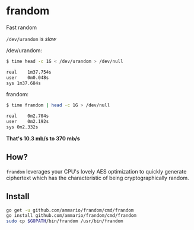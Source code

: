 # frandom

Fast random

`/dev/urandom` is *slow*


/dev/urandom:

```bash
$ time head -c 1G < /dev/urandom > /dev/null

real	1m37.754s
user	0m0.048s
sys	1m37.684s
```

frandom:

```bash
$ time frandom | head -c 1G > /dev/null

real	0m2.704s
user	0m2.192s
sys	0m2.332s
```

__That's 10.3 mb/s to 370 mb/s__

## How?

`frandom` leverages your CPU's lovely AES optimization to quickly generate ciphertext which has the characteristic of being cryptographically random.

## Install

```bash
go get -u github.com/ammario/frandom/cmd/frandom
go install github.com/ammario/frandom/cmd/frandom
sudo cp $GOPATH/bin/frandom /usr/bin/frandom
```